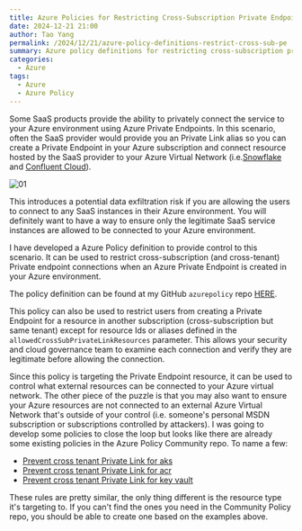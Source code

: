 ```yaml
---
title: Azure Policies for Restricting Cross-Subscription Private Endpoints
date: 2024-12-21 21:00
author: Tao Yang
permalink: /2024/12/21/azure-policy-definitions-restrict-cross-sub-pe
summary: Azure policy definitions for restricting cross-subscription private endpoints
categories:
  - Azure
tags:
  - Azure
  - Azure Policy
---
```


Some SaaS products provide the ability to privately connect the service to your Azure environment using Azure Private Endpoints. In this scenario, often the SaaS provider would provide you an Private Link alias so you can create a Private Endpoint in your Azure subscription and connect resource hosted by the SaaS provider to your Azure Virtual Network (i.e.[Snowflake](https://docs.snowflake.com/en/user-guide/privatelink-azure) and [Confluent Cloud](https://docs.confluent.io/cloud/current/networking/private-links/azure-privatelink.html)).

![01](../../../../assets/images/2024/12/cross-sub-pe-01.jpg)

This introduces a potential data exfiltration risk if you are allowing the users to connect to any SaaS instances in their Azure environment. You will definitely want to have a way to ensure only the legitimate SaaS service instances are allowed to be connected to your Azure environment.

I have developed a Azure Policy definition to provide control to this scenario. It can be used to restrict cross-subscription (and cross-tenant) Private endpoint connections when an Azure Private Endpoint is created in your Azure environment.

The policy definition can be found at my GitHub `azurepolicy` repo [HERE](https://github.com/tyconsulting/azurepolicy/blob/master/policy-definitions/restrict-cross-subscription-pe/azurepolicy.json).

This policy can also be used to restrict users from creating a Private Endpoint for a resource in another subscription (cross-subscription but same tenant) except for resource Ids or aliases defined in the `allowedCrossSubPrivateLinkResources` parameter. This allows your security and cloud governance team to examine each connection and verify they are legitimate before allowing the connection.

Since this policy is targeting the Private Endpoint resource, it can be used to control what external resources can be connected to your Azure virtual network. The other piece of the puzzle is that you may also want to ensure your Azure resources are not connected to an external Azure Virtual Network that's outside of your control (i.e. someone's personal MSDN subscription or subscriptions controlled by attackers). I was going to develop some policies to close the loop but looks like there are already some existing policies in the Azure Policy Community repo. To name a few:

* [Prevent cross tenant Private Link for aks](https://github.com/Azure/Community-Policy/blob/main/policyDefinitions/Network/prevent-cross-tenant-private-link-for-aks/azurepolicy.json)
* [Prevent cross tenant Private Link for acr](https://github.com/Azure/Community-Policy/blob/main/policyDefinitions/Network/prevent-cross-tenant-private-link-for-acr/azurepolicy.json)
* [Prevent cross tenant Private Link for key vault](https://github.com/Azure/Community-Policy/blob/main/policyDefinitions/Network/prevent-cross-tenant-private-link-for-key-vault/azurepolicy.json)

These rules are pretty similar, the only thing different is the resource type it's targeting to. If you can't find the ones you need in the Community Policy repo, you should be able to create one based on the examples above.
